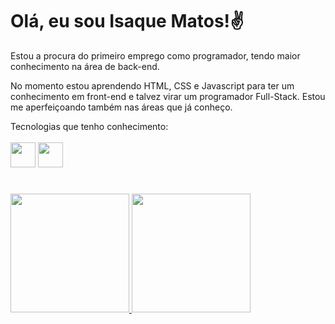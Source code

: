 <h1> Olá, eu sou Isaque Matos!✌️</h1>

Estou a procura do primeiro emprego como programador, tendo maior conhecimento na área de back-end.
<p> No momento estou aprendendo HTML, CSS e Javascript para ter um conhecimento em front-end e talvez virar um programador Full-Stack. Estou me aperfeiçoando também nas áreas que já conheço.
 <p> Tecnologias que tenho conhecimento:
 <br><br>
<img src="https://cdn.jsdelivr.net/gh/devicons/devicon/icons/csharp/csharp-original.svg" width ="40px"/>
<img src="https://cdn.jsdelivr.net/gh/devicons/devicon/icons/python/python-original.svg" width = "40px"/>
<h1></h1>
<div>
<a href="https://github.com/ZackMatos">
<img height="190em" src="https://github-readme-stats.vercel.app/api?username=ZackMatos&show_icons=true&theme=tokyonight&include_all_commits=true&count_private=true"/>
<img height="190em" src="https://github-readme-stats.vercel.app/api/top-langs/?username=ZackMatos&layout=compact&langs_count=7&theme=dark"/>
<div>






<!--
**zackmatos/zackmatos** is a ✨ _special_ ✨ repository because its `README.md` (this file) appears on your GitHub profile.

Here are some ideas to get you started:

- 🔭 I’m currently working on ...
- 🌱 I’m currently learning ...
- 👯 I’m looking to collaborate on ...
- 🤔 I’m looking for help with ...
- 💬 Ask me about ...
- 📫 How to reach me: ...
- 😄 Pronouns: ...
- ⚡ Fun fact: ...
-->
